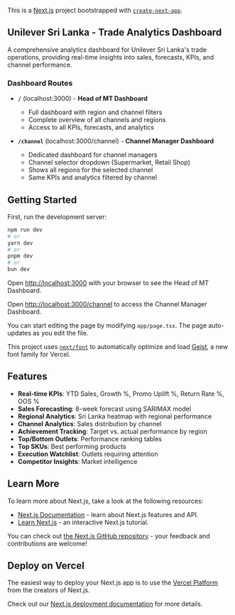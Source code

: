 This is a [Next.js](https://nextjs.org) project bootstrapped with [`create-next-app`](https://nextjs.org/docs/app/api-reference/cli/create-next-app).

## Unilever Sri Lanka - Trade Analytics Dashboard

A comprehensive analytics dashboard for Unilever Sri Lanka's trade operations, providing real-time insights into sales, forecasts, KPIs, and channel performance.

### Dashboard Routes

- **`/`** (localhost:3000) - **Head of MT Dashboard**
  - Full dashboard with region and channel filters
  - Complete overview of all channels and regions
  - Access to all KPIs, forecasts, and analytics
  
- **`/channel`** (localhost:3000/channel) - **Channel Manager Dashboard**
  - Dedicated dashboard for channel managers
  - Channel selector dropdown (Supermarket, Retail Shop)
  - Shows all regions for the selected channel
  - Same KPIs and analytics filtered by channel

## Getting Started

First, run the development server:

```bash
npm run dev
# or
yarn dev
# or
pnpm dev
# or
bun dev
```

Open [http://localhost:3000](http://localhost:3000) with your browser to see the Head of MT Dashboard.

Open [http://localhost:3000/channel](http://localhost:3000/channel) to access the Channel Manager Dashboard.

You can start editing the page by modifying `app/page.tsx`. The page auto-updates as you edit the file.

This project uses [`next/font`](https://nextjs.org/docs/app/building-your-application/optimizing/fonts) to automatically optimize and load [Geist](https://vercel.com/font), a new font family for Vercel.

## Features

- **Real-time KPIs**: YTD Sales, Growth %, Promo Uplift %, Return Rate %, OOS %
- **Sales Forecasting**: 8-week forecast using SARIMAX model
- **Regional Analytics**: Sri Lanka heatmap with regional performance
- **Channel Analytics**: Sales distribution by channel
- **Achievement Tracking**: Target vs. actual performance by region
- **Top/Bottom Outlets**: Performance ranking tables
- **Top SKUs**: Best performing products
- **Execution Watchlist**: Outlets requiring attention
- **Competitor Insights**: Market intelligence

## Learn More

To learn more about Next.js, take a look at the following resources:

- [Next.js Documentation](https://nextjs.org/docs) - learn about Next.js features and API.
- [Learn Next.js](https://nextjs.org/learn) - an interactive Next.js tutorial.

You can check out [the Next.js GitHub repository](https://github.com/vercel/next.js) - your feedback and contributions are welcome!


## Deploy on Vercel

The easiest way to deploy your Next.js app is to use the [Vercel Platform](https://vercel.com/new?utm_medium=default-template&filter=next.js&utm_source=create-next-app&utm_campaign=create-next-app-readme) from the creators of Next.js.

Check out our [Next.js deployment documentation](https://nextjs.org/docs/app/building-your-application/deploying) for more details.
